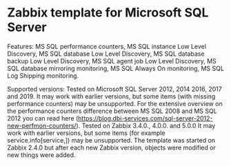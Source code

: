 # Zabbix template for Microsoft SQL Server
Features: MS SQL performance counters, MS SQL instance Low Level Discovery, MS SQL database Low Level Discovery, MS SQL database backup Low Level Discovery, MS SQL agent job Low Level Discovery, MS SQL database mirroring monitoring, MS SQL Always On monitoring, MS SQL Log Shipping monitoring.

Supported versions:
Tested on Microsoft SQL Server 2012, 2014 2016, 2017 and 2019. It may work with earlier versions, but some items (with missing performance counters) may be unsupported. For the extensive overview on the performance counters difference between MS SQL 2008 and MS SQL 2012 you can read here (https://blog.dbi-services.com/sql-server-2012-new-perfmon-counters/).
Tested on Zabbix 3.4.0., 4.0.0. and 5.0.0 It may work with earlier versions, but some items (for example service.info[service,]) may be unsupported. The template was started on Zabbix 2.4.0 but after each new Zabbix version, objects were modified or new things were added.
